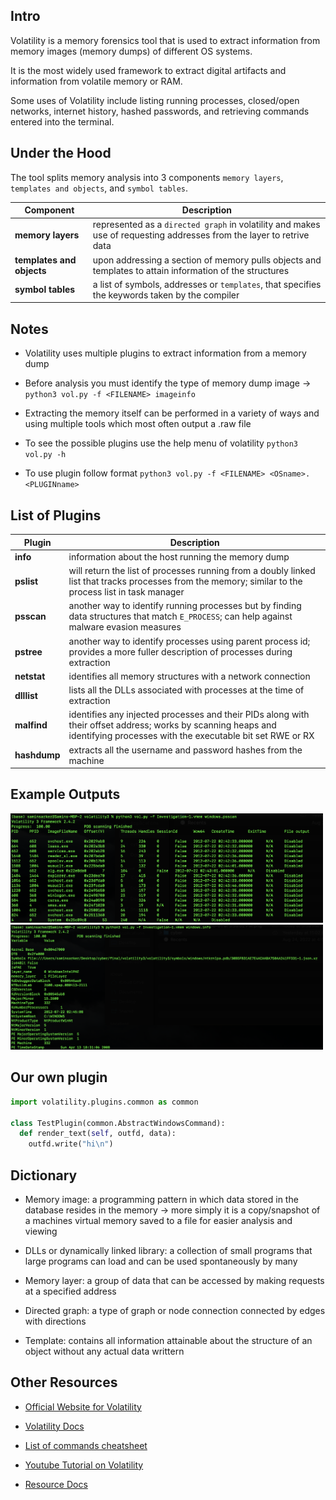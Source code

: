 ## Intro

Volatility is a memory forensics tool that is used to extract information from memory images (memory dumps) of different OS systems.

It is the most widely used framework to extract digital artifacts and information from volatile memory or RAM.

Some uses of Volatility include listing running processes, closed/open networks, internet history, hashed passwords, and retrieving commands entered into the terminal.


## Under the Hood

The tool splits memory analysis into 3 components `memory layers`, `templates and objects`, and `symbol tables`.

| Component                 | Description   |
| -------------             | ------------- |
| **memory layers**         | represented as a `directed graph` in volatility and makes use of requesting addresses from the layer to retrive data |
| **templates and objects** | upon addressing a section of memory pulls objects and templates to attain information of the structures |
| **symbol tables**         | a list of symbols, addresses or `templates`, that specifies the keywords taken by the compiler|


## Notes

- Volatility uses multiple plugins to extract information from a memory dump

- Before analysis you must identify the type of memory dump image → ```python3 vol.py -f <FILENAME> imageinfo```

- Extracting the memory itself can be performed in a variety of ways and using multiple tools which most often output a .raw file

- To see the possible plugins use the help menu of volatility ```python3 vol.py -h```

- To use plugin follow format ```python3 vol.py -f <FILENAME> <OSname>.<PLUGINname>```


## List of Plugins

| Plugin        | Description   |
| ------------- | ------------- |
| **info**      | information about the host running the memory dump |
| **pslist**    | will return the list of processes running from a doubly linked list that tracks processes from the memory; similar to the process list in task manager |
| **psscan**    | another way to identify running processes but by finding data structures that match ```E_PROCESS```; can help against malware evasion measures |
| **pstree**    | another way to identify processes using parent process id; provides a more fuller description of processes during extraction |
| **netstat**   | identifies all memory structures with a network connection |
| **dlllist**   | lists all the DLLs associated with processes at the time of extraction |
| **malfind**   | identifies any injected processes and their PIDs along with their offset address; works by scanning heaps and identifying processes with the executable bit set RWE or RX |
| **hashdump**  | extracts all the username and password hashes from the machine |


## Example Outputs
<img src="images/image1.png" alt="image1" style="width:500px;"/>
<img src="images/image2.png" alt="image2" style="width:500px;"/>


## Our own plugin

```python
import volatility.plugins.common as common

class TestPlugin(common.AbstractWindowsCommand):
  def render_text(self, outfd, data):
    outfd.write("hi\n")
```


## Dictionary

- Memory image: a programming pattern in which data stored in the database resides in the memory → more simply it is a copy/snapshot of a machines virtual memory saved to a file for easier analysis and viewing

- DLLs or dynamically linked library: a collection of small programs that large programs can load and can be used spontaneously by many

- Memory layer: a group of data that can be accessed by making requests at a specified address

- Directed graph: a type of graph or node connection connected by edges with directions

- Template: contains all information attainable about the structure of an object without any actual data writtern


## Other Resources

- [Official Website for Volatility](https://www.volatilityfoundation.org/)

- [Volatility Docs](https://volatility3.readthedocs.io/en/latest/index.html)

- [List of commands cheatsheet](https://book.hacktricks.xyz/generic-methodologies-and-resources/basic-forensic-methodology/memory-dump-analysis/volatility-cheatsheet)

- [Youtube Tutorial on Volatility](https://www.youtube.com/watch?v=Uk3DEgY5Ue8)

- [Resource Docs](https://volatility3.readthedocs.io/en/latest/basics.html)
